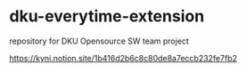 # dku-everytime-extension
repository for DKU Opensource SW team project

https://kyni.notion.site/1b416d2b6c8c80de8a7eccb232fe7fb2
